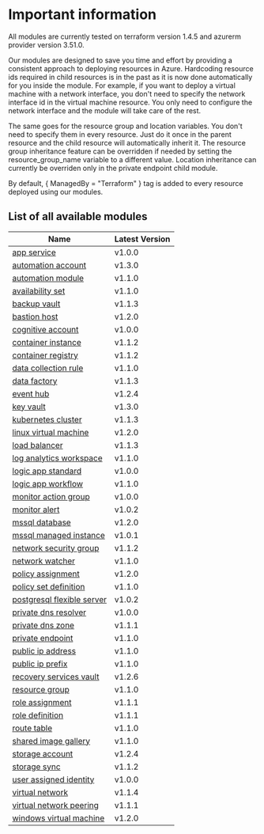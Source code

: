 # Important information
All modules are currently tested on terraform version 1.4.5 and azurerm provider version 3.51.0.

Our modules are designed to save you time and effort by providing a consistent approach to deploying resources in Azure. Hardcoding resource ids required in child resources is in the past as it is now done automatically for you inside the module. For example, if you want to deploy a virtual machine with a network interface, you don't need to specify the network interface id in the virtual machine resource. You only need to configure the network interface and the module will take care of the rest.

The same goes for the resource group and location variables. You don't need to specify them in every resource. Just do it once in the parent resource and the child resource will automatically inherit it. The resource group inheritance feature can be overridden if needed by setting the resource_group_name variable to a different value. Location inheritance can currently be overriden only in the private endpoint child module.

By default, { ManagedBy = "Terraform" } tag is added to every resource deployed using our modules.

## List of all available modules

| Name | Latest Version |
| ---- | -------------- |
| [app service](./app-service/README.md) | v1.0.0 |
| [automation account](./automation-account/README.md) | v1.3.0 |
| [automation module](./automation-module/README.md) | v1.1.0 |
| [availability set](./availability-set/README.md) | v1.1.0 |
| [backup vault](./backup-vault/README.md) | v1.1.3 |
| [bastion host](./bastion-host/README.md) | v1.2.0 |
| [cognitive account](./cognitive-account/README.md) | v1.0.0 |
| [container instance](./container-instance/README.md) | v1.1.2 |
| [container registry](./container-registry/README.md) | v1.1.2 |
| [data collection rule](./data-collection-rule/README.md) | v1.1.0 |
| [data factory](./data-factory/README.md) | v1.1.3 |
| [event hub](./event-hub/README.md) | v1.2.4 |
| [key vault](./key-vault/README.md) | v1.3.0 |
| [kubernetes cluster](./kubernetes-cluster/README.md) | v1.1.3 |
| [linux virtual machine](./linux-virtual-machine/README.md) | v1.2.0 |
| [load balancer](./load-balancer/README.md) | v1.1.3 |
| [log analytics workspace](./log-analytics-workspace/README.md) | v1.1.0 |
| [logic app standard](./logic-app-standard/README.md) | v1.0.0 |
| [logic app workflow](./logic-app-workflow/README.md) | v1.1.0 |
| [monitor action group](./monitor-action-group/README.md) | v1.0.0 |
| [monitor alert](./monitor-alert/README.md) | v1.0.2 |
| [mssql database](./mssql-database/README.md) | v1.2.0 |
| [mssql managed instance](./mssql-managed-instance/README.md) | v1.0.1 |
| [network security group](./network-security-group/README.md) | v1.1.2 |
| [network watcher](./network-watcher/README.md) | v1.1.0 |
| [policy assignment](./policy-assignment/README.md) | v1.2.0 |
| [policy set definition](./policy-set-definition/README.md) | v1.1.0 |
| [postgresql flexible server](./postgresql-flexible-server/README.md) | v1.0.2 |
| [private dns resolver](./private-dns-resolver/README.md) | v1.0.0 |
| [private dns zone](./private-dns-zone/README.md) | v1.1.1 |
| [private endpoint](./private-endpoint/README.md) | v1.1.0 |
| [public ip address](./public-ip-address/README.md) | v1.1.0 |
| [public ip prefix](./public-ip-prefix/README.md) | v1.1.0 |
| [recovery services vault](./recovery-services-vault/README.md) | v1.2.6 |
| [resource group](./resource-group/README.md) | v1.1.0 |
| [role assignment](./role-assignment/README.md) | v1.1.1 |
| [role definition](./role-definition/README.md) | v1.1.1 |
| [route table](./route-table/README.md) | v1.1.0 |
| [shared image gallery](./shared-image-gallery/README.md) | v1.1.0 |
| [storage account](./storage-account/README.md) | v1.2.4 |
| [storage sync](./storage-sync/README.md) | v1.1.2 |
| [user assigned identity](./user-assigned-identity/README.md) | v1.0.0 |
| [virtual network](./virtual-network/README.md) | v1.1.4 |
| [virtual network peering](./virtual-network-peering/README.md) | v1.1.1 |
| [windows virtual machine](./windows-virtual-machine/README.md) | v1.2.0 |
